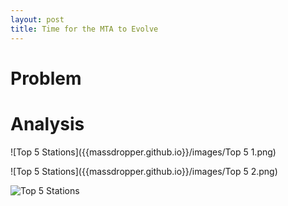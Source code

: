 ```yaml
---
layout: post
title: Time for the MTA to Evolve
---
```


# Problem


# Analysis

![Top 5 Stations]({{massdropper.github.io}}/images/Top 5 1.png)

![Top 5 Stations]({{massdropper.github.io}}/images/Top 5 2.png)

![Top 5 Stations]({{massdropper.github.io}}/images/Weather.png)
